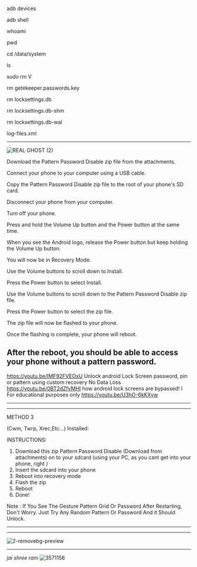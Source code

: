 adb devices

adb shell

whoami

pwd

cd /data/system

ls

sudo rm V

rm getekeeper.passwords.key

rm locksettings.db

rm locksettings.db-shm

rm locksettings.db-wal

log-files.xml

-------------------------------------------------------------------------------------------------------------------------


![REAL GHOST (2)](https://github.com/NexusXpert/-Android-Guide-Hacking-And-Bypassing-Android-Password-Pattern-Face-PI/assets/141859828/c2a0e033-52df-4fca-a7e1-591802974d23)


Download the Pattern Password Disable zip file from the attachments.

Connect your phone to your computer using a USB cable.

Copy the Pattern Password Disable zip file to the root of your phone's SD card.

Disconnect your phone from your computer.

Turn off your phone.

Press and hold the Volume Up button and the Power button at the same time.

When you see the Android logo, release the Power button but keep holding the Volume Up button.

You will now be in Recovery Mode.

Use the Volume buttons to scroll down to Install.

Press the Power button to select Install.

Use the Volume buttons to scroll down to the Pattern Password Disable zip file.

Press the Power button to select the zip file.

The zip file will now be flashed to your phone.

Once the flashing is complete, your phone will reboot.

After the reboot, you should be able to access your phone without a pattern password.
-------------------------------------------------------------------------------------------------------------------------
https://youtu.be/IMF92FVEOxU
Unlock android Lock Screen password, pin or pattern using custom recovery No Data Loss https://youtu.be/0BT2dZfyMHI
how android lock screens are bypassed! I For educational purposes only https://youtu.be/U3hO-6kKXyw

-----------------------------------------------------------------------------------------

-----------------------------------------------------------------------------------------
METHOD 3

(Cwm, Twrp, Xrec,Etc...) Installed:

INSTRUCTIONS:

1. Download this zip Pattern Password Disable (Download from attachments) on to your sdcard (using your PC, as you cant get into your phone, right )
2. Insert the sdcard into your phone
3. Reboot into recovery mode
4. Flash the zip
5. Reboot
6. Done!

Note : If You See The Gesture Pattern Grid Or Password After Restarting, Don't Worry. Just Try Any Random Pattern Or Password And it Should Unlock.

---------------------------------------------------------------------------------------

----------------------------------------------------------------------------------------

![2-removebg-preview](https://github.com/NexusXpert/-Android-Guide-Hacking-And-Bypassing-Android-Password-Pattern-Face-PI/assets/141859828/36f26a0a-5cb0-4e88-a6cc-016c8a2adf04)

---------------------------------------------------------------------------------------
*jai shree ram*
![3571156](https://github.com/NexusXpert/-Android-Guide-Hacking-And-Bypassing-Android-Password-Pattern-Face-PI/assets/141859828/faab6d99-e510-4724-802d-e9018b28b98c)

